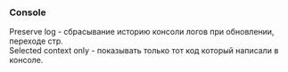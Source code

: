 ### Console
Preserve log - сбрасывание историю консоли логов при обновлении, переходе стр.  
Selected context only - показывать только тот код который написали в консоле.
